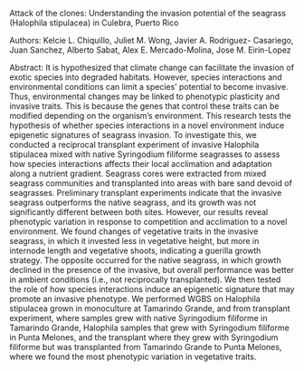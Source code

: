 Attack of the clones: Understanding the invasion potential of the seagrass (Halophila stipulacea) in Culebra, Puerto Rico

Authors: Kelcie L. Chiquillo, Juliet M. Wong, Javier A. Rodriguez- Casariego, Juan Sanchez, Alberto Sabat, Alex E. Mercado-Molina, Jose M. Eirin-Lopez

Abstract:
It is hypothesized that climate change can facilitate the invasion of exotic species into degraded habitats. 
However, species interactions and environmental conditions can limit a species’ potential to become invasive. 
Thus, environmental changes may be linked to phenotypic plasticity and invasive traits. 
This is because the genes that control these traits can be modified depending on the organism’s environment. 
This research tests the hypothesis of whether species interactions in a novel environment induce epigenetic signatures of seagrass invasion. 
To investigate this, we conducted a reciprocal transplant experiment of invasive Halophila stipulacea mixed with native Syringodium filiforme 
seagrasses to assess how species interactions affects their local acclimation and adaptation along a nutrient gradient. 
Seagrass cores were extracted from mixed seagrass communities and transplanted into areas with bare sand devoid of seagrasses. 
Preliminary transplant experiments indicate that the invasive seagrass outperforms the native seagrass, and its growth was not significantly 
different between both sites. However, our results reveal phenotypic variation in response to competition and acclimation to a novel environment. 
We found changes of vegetative traits in the invasive seagrass, in which it invested less in vegetative height, but more in internode length and vegetative shoots, 
indicating a guerilla growth strategy. The opposite occurred for the native seagrass, in which growth declined in the presence of the invasive, 
but overall performance was better in ambient conditions (i.e., not reciprocally transplanted). We then tested the role of how species interactions 
induce an epigenetic signature that may promote an invasive phenotype. We performed WGBS on Halophila stipulacea grown in monoculture at Tamarindo Grande, and from transplant experiment,
where samples grew with native Syringodium filiforme in Tamarindo Grande, Halophila samples that grew with Syringodium filiforme in Punta Melones, and the transplant where they 
grew with Syringodium filiforme but was transplanted from Tamarindo Grande to Punta Melones, where we found the most phenotypic variation in vegetative traits. 

